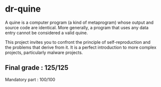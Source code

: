 # dr-quine
A quine is a computer program (a kind of metaprogram) whose output and source code are identical. More generally, a program that uses any data entry cannot be considered a valid quine. 

This project invites you to confront the principle of self-reproduction and the problems that derive from it. It is a perfect introduction to more complex projects, particularly malware projects.
<h2>Final grade : 125/125</h2>
<p>Mandatory part : 100/100</p>
